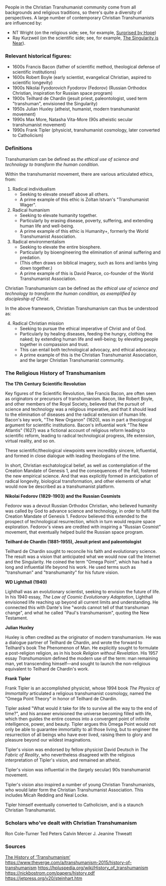 People in the Christian Transhumanist community come from all backgrounds and religious traditions, so there's quite a diversity of perspectives. A large number of contemporary Christian Transhumanists are influenced by:
- NT Wright (on the religious side; see, for example, [Surprised by Hope](https://amzn.to/3LOJUHl))
- Ray Kurzweil (on the scientific side; see, for example, [The Singularity is Near](https://amzn.to/3LSGaVd)). 

### Relevant historical figures:
- 1600s Francis Bacon (father of scientific method, theological defense of scientific institutions)
- 1600s Robert Boyle (early scientist, evangelical Christian, aspired to scientific longevity)
- 1900s Nikolai Fyodorovich Fyodorov (Fedorov) (Russian Orthodox Christian, inspiration for Russian space program)
- 1900s Teilhard de Chardin (jesuit priest, paleontologist, used term "transhuman", envisioned the Singularity)
- 1950s Julian Huxley (atheist, humanist, modern transhumanist movement)
- 1990s Max More, Natasha Vita-More (90s atheistic secular transhumanist movement)
- 1990s Frank Tipler (physicist, transhumanist cosmology, later converted to Catholicism)

### Definitions

Transhumanism can be defined as *the ethical use of science and technology to transform the human condition*.

Within the transhumanist movement, there are various articulated ethics, from:

1. Radical individualism
    - Seeking to elevate oneself above all others. 
    - A prime example of this ethic is Zoltan Istvan's "Transhumanist Wager".
2. Radical humanism
    - Seeking to elevate humanity together. 
    - Particularly by erasing disease, poverty, suffering, and extending human life and well-being. 
    - A prime example of this ethic is Humanity+, formerly the World Transhumanist Association.
3. Radical environmentalism
    - Seeking to elevate the entire biosphere. 
    - Particularly by bioengineering the elimination of animal suffering and predation.
    - (This often draws on biblical imagery, such as lions and lambs lying down together.)
    - A prime example of this is David Pearce, co-founder of the World Transhumanist Association.

Christian Transhumanism can be defined as *the ethical use of science and technology to transform the human condition, as exemplified by discipleship of Christ*.

In the above framework, Christian Transhumanism can thus be understood as:

4. Radical Christian mission
    - Seeking to pursue the ethical imperative of Christ and of God.
    - Particularly by healing diseases, feeding the hungry, clothing the naked; by extending human life and well-being; by elevating people together in compassion and trust.
    - This can entail both technological advocacy, and ethical advocacy.
    - A prime example of this is the Christian Transhumanist Association, and the larger Christian Transhumanist community.

### The Religious History of Transhumanism

__The 17th Century Scientific Revolution__

Key figures of the Scientific Revolution, like Francis Bacon, are often seen as originators or precursors of transhumanism. Bacon, like Robert Boyle, and other members of the Royal Society, believed that the pursuit of science and technology was a religious imperative, and that it should lead to the elimination of diseases and the radical extension of human life. Bacon's key work, "The New Organon" (1620), was in part a theological argument for scientific institutions. Bacon's influential work "The New Atlantis" (1627) was a fictional account of religious reform leading to scientific reform, leading to radical technological progress, life extension, virtual reality, and so on.

These scientific/theological viewpoints were incredibly sincere, influential, and formed in close dialogue with leading theologians of the time.

In short, Christian eschatological belief, as well as contemplation of the Creation Mandate of Genesis 1, and the consequences of the Fall, fostered the new empirical science. And that was explicitly formed in anticipation of radical longevity, biological transformation, and other elements of what would now be described as a transhumanist platform.

__Nikolai Fedorov (1829-1903) and the Russian Cosmists__

Fedorov was a devout Russian Orthodox Christian, who believed humanity was called by God to advance science and technology, in order to fulfill the Creation Mandate of Genesis 1. Fedorov believed this extended to the prospect of technological resurrection, which in turn would require space exploration. Fedorov's views are credited with inspiring a "Russian Cosmist" movement, that eventually helped build the Russian space program.

__Teilhard de Chardin (1881–1955), Jesuit priest and paleontologist__

Teilhard de Chardin sought to reconcile his faith and evolutionary science. The result was a vision that anticipated what we would now call the Internet and the Singularity. He coined the term "Omega Point", which has had a long and influential life beyond his work. He used terms such as "transhuman" and "transhumanity" for his future vision.

__WD Lighthall (1940)__

Lighthall was an evolutionary scientist, seeking to envision the future of life. In his 1940 essay, *The Law of Cosmic Evolutionary Adaptation*, Lighthall envisioned life reaching up beyond all current limits and understanding. He connected this with Dante's line "words cannot tell of that transhuman change", and what he called "Paul's transhumanism", quoting the New Testament.

__Julian Huxley__

Huxley is often credited as the originator of modern transhumanism. He was a dialogue partner of Teilhard de Chardin, and wrote the forward to Teilhard's book The Phenomenon of Man. He explicitly sought to formulate a post-religion religion, as in his book *Religion without Revelation*. His 1957 essay *Transhumanism* defined the modern use of the term: man remaining man, yet transcending himself—and sought to launch the non-religious equivalent to Teilhard de Chardin's work.

__Frank Tipler__

Frank Tipler is an accomplished physicist, whose 1994 book *The Physics of Immortality* articulated a religious transhumanist cosmology, named the "Omega Point Theory" in honor of Teilhard de Chardin.  

Tipler asked "What would it take for life to survive all the way to the end of time?", and his answer envisioned the universe becoming filled with life, which then guides the entire cosmos into a convergent point of infinite intelligence, power, and beauty. Tipler argues this Omega Point would not only be able to guarantee immortality to all those living, but to engineer the resurrection of all beings who have ever lived, raising them to glory and pleasure beyond our wildest imaginations.

Tipler's vision was endorsed by fellow physicist David Deutsch in *The Fabric of Reality*, who nevertheless disagreed with the religious interpretation of Tipler's vision, and remained an atheist.

Tipler's vision was influential in the (largely secular) 90s transhumanist movement.

Tipler's vision also inspired a number of young Christian Transhumanists, who would later form the Christian Transhumanist Association. This includes Micah Redding and Neal Locke.

Tipler himself eventually converted to Catholicism, and is a staunch Christian Transhumanist.

### Scholars who've dealt with Christian Transhumanism
Ron Cole-Turner
Ted Peters
Calvin Mercer
J. Jeanine Thweatt

### Sources
[The History of ‘Transhumanism’](https://doi.org/10.1093/notesj/gjv080)
https://www.theverge.com/a/transhumanism-2015/history-of-transhumanism
https://hpluspedia.org/wiki/History_of_transhumanism
https://nickbostrom.com/papers/history.pdf
https://jetpress.org/v20/steinhart.htm
